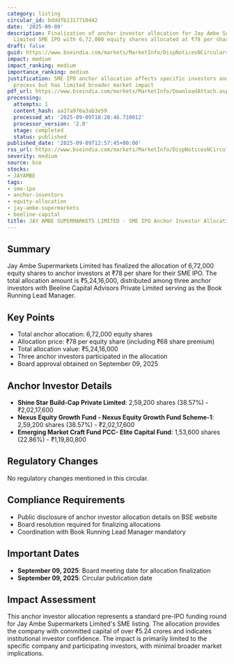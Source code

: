 ```yaml
---
category: listing
circular_id: bdddfb1317710442
date: '2025-09-09'
description: Finalization of anchor investor allocation for Jay Ambe Supermarkets
  Limited SME IPO with 6,72,000 equity shares allocated at ₹78 per share.
draft: false
guid: https://www.bseindia.com/markets/MarketInfo/DispNoticesNCirculars.aspx?Noticeid={C0028C9A-8D54-4B27-A76E-18EC4D447318}&noticeno=20250909-61&dt=09/09/2025&icount=61&totcount=70&flag=0
impact: medium
impact_ranking: medium
importance_ranking: medium
justification: SME IPO anchor allocation affects specific investors and company listing
  process but has limited broader market impact
pdf_url: https://www.bseindia.com/markets/MarketInfo/DownloadAttach.aspx?id=20250909-61&attachedId=190ec3c0-9e29-4737-8797-2c6271a281f9
processing:
  attempts: 1
  content_hash: aa37a976a3ab3e59
  processed_at: '2025-09-09T18:28:46.710012'
  processor_version: '2.0'
  stage: completed
  status: published
published_date: '2025-09-09T12:57:45+00:00'
rss_url: https://www.bseindia.com/markets/MarketInfo/DispNoticesNCirculars.aspx?Noticeid={C0028C9A-8D54-4B27-A76E-18EC4D447318}&noticeno=20250909-61&dt=09/09/2025&icount=61&totcount=70&flag=0
severity: medium
source: bse
stocks:
- JAYAMBE
tags:
- sme-ipo
- anchor-investors
- equity-allocation
- jay-ambe-supermarkets
- beeline-capital
title: JAY AMBE SUPERMARKETS LIMITED - SME IPO Anchor Investor Allocation Details
---
```


## Summary

Jay Ambe Supermarkets Limited has finalized the allocation of 6,72,000 equity shares to anchor investors at ₹78 per share for their SME IPO. The total allocation amount is ₹5,24,16,000, distributed among three anchor investors with Beeline Capital Advisors Private Limited serving as the Book Running Lead Manager.

## Key Points

- Total anchor allocation: 6,72,000 equity shares
- Allocation price: ₹78 per equity share (including ₹68 share premium)
- Total allocation value: ₹5,24,16,000
- Three anchor investors participated in the allocation
- Board approval obtained on September 09, 2025

## Anchor Investor Details

- **Shine Star Build-Cap Private Limited**: 2,59,200 shares (38.57%) - ₹2,02,17,600
- **Nexus Equity Growth Fund - Nexus Equity Growth Fund Scheme-1**: 2,59,200 shares (38.57%) - ₹2,02,17,600
- **Emerging Market Craft Fund PCC- Elite Capital Fund**: 1,53,600 shares (22.86%) - ₹1,19,80,800

## Regulatory Changes

No regulatory changes mentioned in this circular.

## Compliance Requirements

- Public disclosure of anchor investor allocation details on BSE website
- Board resolution required for finalizing allocations
- Coordination with Book Running Lead Manager mandatory

## Important Dates

- **September 09, 2025**: Board meeting date for allocation finalization
- **September 09, 2025**: Circular publication date

## Impact Assessment

This anchor investor allocation represents a standard pre-IPO funding round for Jay Ambe Supermarkets Limited's SME listing. The allocation provides the company with committed capital of over ₹5.24 crores and indicates institutional investor confidence. The impact is primarily limited to the specific company and participating investors, with minimal broader market implications.